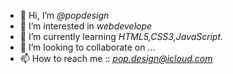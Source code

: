 - 👋 Hi, I’m <i> @popdesign</i>
- 👀 I’m interested in <i> webdevelope</i>
- 🌱 I’m currently learning <i> HTML5,CSS3,JavaScript.</i>
- 💞️ I’m looking to collaborate on ...
- 📫 How to reach me ::<i style="color:red;"> pop.design@icloud.com</i>

<!---
popdesign/popdesign is a ✨ special ✨ repository because its `README.md` (this file) appears on your GitHub profile.
You can click the Preview link to take a look at your changes.
--->
